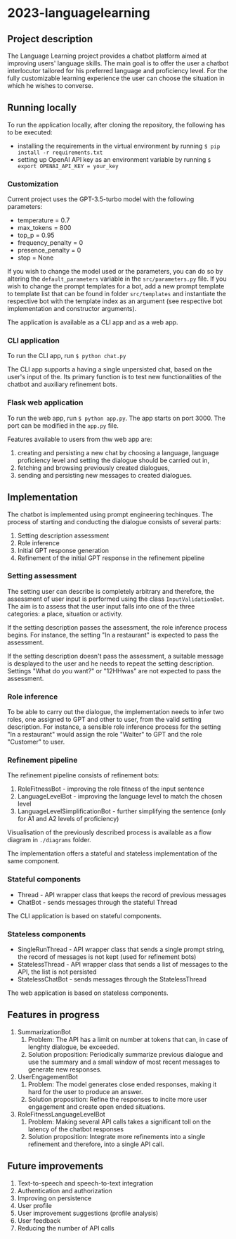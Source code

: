 # 2023-languagelearning

## Project description

The Language Learning project provides a chatbot platform aimed at improving users' language skills. The main goal is to offer the user a chatbot interlocutor tailored for his preferred language and proficiency level. For the fully customizable learning experience the user can choose the situation in which he wishes to converse.

## Running locally
To run the application locally, after cloning the repository, the following has to be executed:

- installing the requirements in the virtual environment by running ```$ pip install -r requirements.txt```
- setting up OpenAI API key as an environment variable by running ```$ export OPENAI_API_KEY = your_key ```

### Customization

Current project uses the GPT-3.5-turbo model with the following parameters:

- temperature = 0.7
- max_tokens = 800
- top_p = 0.95
- frequency_penalty = 0
- presence_penalty = 0
- stop = None

If you wish to change the model used or the parameters, you can do so by altering the ```default_parameters``` variable in the ```src/parameters.py``` file. If you wish to change the prompt templates for a bot, add a new prompt template to template list that can be found in folder ```src/templates``` and instantiate the respective bot with the template index as an argument (see respective bot implementation and constructor arguments).

The application is available as a CLI app and as a web app.


### CLI application

To run the CLI app, run ```$ python chat.py```

The CLI app supports a having a single unpersisted chat, based on the user's input of the. Its primary function is to test new functionalities of the chatbot and auxiliary refinement bots.

### Flask web application

To run the web app, run ```$ python app.py```. The app starts on port 3000. The port can be modified in the ```app.py``` file.

Features available to users from thw web app are:

1. creating and persisting a new chat by choosing a language, language proficiency level and setting the dialogue should be carried out in,
2. fetching and browsing previously created dialogues,
3. sending and persisting new messages to created dialogues.

## Implementation

The chatbot is implemented using prompt engineering techinques. The process of starting and conducting the dialogue consists of several parts:

1. Setting description assessment
2. Role inference
3. Initial GPT response generation
4. Refinement of the initial GPT response in the refinement pipeline

### Setting assessment

The setting user can describe is completely arbitrary and therefore, the assessment of user input is performed using the class ```InputValidationBot```. The aim is to assess that the user input falls into one of the three categories: a place, situation or activity.

If the setting description passes the assessment, the role inference process begins. For instance, the setting "In a restaurant" is expected to pass the assessment.

If the setting description doesn't pass the assessment, a suitable message is desplayed to the user and he needs to repeat the setting description. Settings "What do you want?" or "12HHwas" are not expected to pass the assessment.

### Role inference

To be able to carry out the dialogue, the implementation needs to infer two roles, one assigned to GPT and other to user, from the valid setting description. For instance, a sensible role inference process for the setting "In a restaurant" would assign the role "Waiter" to GPT and the role "Customer" to user. 

### Refinement pipeline

The refinement pipeline consists of refinement bots:

1. RoleFitnessBot - improving the role fitness of the input sentence
2. LanguageLevelBot - improving the language level to match the chosen level
3. LanguageLevelSimplificationBot - further simplifying the sentence (only for A1 and A2 levels of proficiency)

Visualisation of the previously described process is available as a flow diagram in ```./diagrams``` folder.

The implementation offers a stateful and stateless implementation of the same component.

### Stateful components

- Thread - API wrapper class that keeps the record of previous messages
- ChatBot - sends messages through the stateful Thread

The CLI application is based on stateful components.

### Stateless components

- SingleRunThread - API wrapper class that sends a single prompt string, the record of messages is not kept (used for refinement bots)
- StatelessThread - API wrapper class that sends a list of messages to the API, the list is not persisted
- StatelessChatBot - sends messages through the StatelessThread

The web application is based on stateless components.

## Features in progress

1. SummarizationBot
   1. Problem: The API has a limit on number at tokens that can, in case of lenghty dialogue, be exceeded.
   2. Solution proposition: Periodically summarize previous dialogue and use the summary and a small window of most recent messages to generate new responses.
2. UserEngagementBot
   1. Problem: The model generates close ended responses, making it hard for the user to produce an answer.
   2. Solution proposition: Refine the responses to incite more user engagement and create open ended situations.
3. RoleFitnessLanguageLevelBot
   1. Problem: Making several API calls takes a significant toll on the latency of the chatbot responses
   2. Solution proposition: Integrate more refinements into a single refinement and therefore, into a single API call.

## Future improvements

1. Text-to-speech and speech-to-text integration
2. Authentication and authorization
3. Improving on persistence
4. User profile
5. User improvement suggestions (profile analysis)
6. User feedback
7. Reducing the number of API calls
